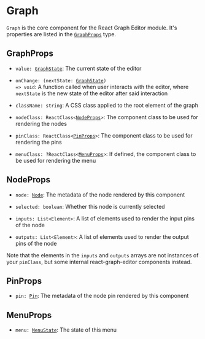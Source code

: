 Graph
=============

`Graph` is the core component for the React Graph Editor module. It's properties
are listed in the <code>[GraphProps](/graph#graphprops)</code> type.

## GraphProps
- <code>value: [GraphState](/graphstate)</code>:
    The current state of the editor
- <code>onChange: (nextState: [GraphState](/graphstate)) => void</code>:
    A function called when user interacts with the editor, where `nextState` is
    the new state of the editor after said interaction

- `className: string`:
    A CSS class applied to the root element of the graph

- <code>nodeClass: ReactClass&lt;[NodeProps](/graph#nodeprops)&gt;</code>:
    The component class to be used for rendering the nodes
- <code>pinClass: ReactClass&lt;[PinProps](/graph#pinprops)&gt;</code>:
    The component class to be used for rendering the pins
- <code>menuClass: ?ReactClass&lt;[MenuProps](/graph#menuprops)&gt;</code>:
    If defined, the component class to be used for rendering the menu

## NodeProps
- <code>node: [Node](/node)</code>:
    The metadata of the node rendered by this component
- `selected: boolean`:
    Whether this node is currently selected

- `inputs: List<Element>`:
    A list of elements used to render the input pins of the node
- `outputs: List<Element>`:
    A list of elements used to render the output pins of the node

Note that the elements in the `inputs` and `outputs` arrays are not instances of
your `pinClass`, but some internal react-graph-editor components instead.

## PinProps
- <code>pin: [Pin](/pin)</code>:
    The metadata of the node pin rendered by this component

## MenuProps
- <code>menu: [MenuState](/menustate)</code>:
    The state of this menu
